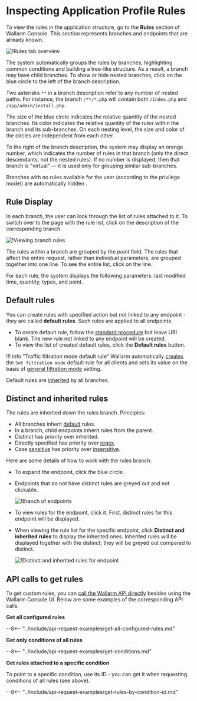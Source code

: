 
[img-rules-overview]:       ../../images/user-guides/rules/rules-overview.png
[img-view-rules]:           ../../images/user-guides/rules/view-rules.png

# Inspecting Application Profile Rules

To view the rules in the application structure, go to the **Rules** section of Wallarm Console. This section represents branches and endpoints that are already known.

![!Rules tab overview][img-rules-overview]

The system automatically groups the rules by branches, highlighting common conditions and building a tree-like structure. As a result, a branch may have child branches. To show or hide nested branches, click on the blue circle to the left of the branch description.

Two asterisks `**` in a branch description refer to any number of nested paths. For instance, the branch `/**/*.php` will contain both `/index.php` and `/app/admin/install.php`.

The size of the blue circle indicates the relative quantity of the nested branches. Its color indicates the relative quantity of the rules within the branch and its sub-branches. On each nesting level, the size and color of the circles are independent from each other.

To the right of the branch description, the system may display an orange number, which indicates the number of rules in that branch (only the direct descendants, not the nested rules). If no number is displayed, then that branch is "virtual"&nbsp;— it is used only for grouping similar sub-branches.

Branches with no rules available for the user (according to the privilege model) are automatically hidden .


## Rule Display

In each branch, the user can look through the list of rules attached to it. To switch over to the page with the rule list, click on the description of the corresponding branch.

![!Viewing branch rules][img-view-rules]

The rules within a branch are grouped by the *point* field. The rules that affect the entire request, rather than individual parameters, are grouped together into one line. To see the entire list, click on the line.

For each rule, the system displays the following parameters: last modified time, quantity, types, and point.

## Default rules

You can create rules with specified action but not linked to any endpoint - they are called **default rules**. Such rules are applied to all endpoints.

* To create default rule, follow the [standard procedure](add-rule.md) but leave URI blank. The new rule not linked to any endpoint will be created.
* To view the list of created default rules, click the **Default rules** button.

!!! info "Traffic filtration mode default rule"
    Wallarm automatically [creates](wallarm-mode-rule.md#default-instance-of-rule) the `Set filtration mode` default rule for all clients and sets its value on the basis of [general filtration mode](../../admin-en/configure-wallarm-mode.md#setting-up-the-general-filtration-rule-in-wallarm-console) setting.

Default rules are [inherited](#distinct-and-inherited-rules) by all branches.

## Distinct and inherited rules

The rules are inherited down the rules branch. Principles:

* All branches inherit [default](#default-rules) rules.
* In a branch, child endpoints inherit rules from the parent.
* Distinct has priority over inherited.
* Directly specified has priority over [regex](add-rule.md#condition-type-regex).
* Case [sensitive](add-rule.md#condition-type-equal) has priority over [insensitive](add-rule.md#condition-type-iequal-aa).

Here are some details of how to work with the rules branch:

* To expand the endpoint, click the blue circle.
* Endpoints that do not have distinct rules are greyed out and not clickable.
    
    ![!Branch of endpoints](../../images/user-guides/rules/rules-branch.png)

* To view rules for the endpoint, click it. First, distinct rules for this endpoint will be displayed.
* When viewing the rule list for the specific endpoint, click **Distinct and inherited rules** to display the inherited ones. Inherited rules will be displayed together with the distinct; they will be greyed out compared to distinct.

    ![!Distinct and inherited rules for endpoint](../../images/user-guides/rules/rules-distinct-and-inherited.png)

## API calls to get rules

To get custom rules, you can [call the Wallarm API directly](../../api/overview.md) besides using the Wallarm Console UI. Below are some examples of the corresponding API calls.

**Get all configured rules**

--8<-- "../include/api-request-examples/get-all-configured-rules.md"

**Get only conditions of all rules**

--8<-- "../include/api-request-examples/get-conditions.md"

**Get rules attached to a specific condition**

To point to a specific condition, use its ID - you can get it when requesting conditions of all rules (see above).

--8<-- "../include/api-request-examples/get-rules-by-condition-id.md"
